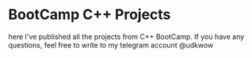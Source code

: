 # BootCamp C++ Projects
here I've published all the projects from C++ BootCamp. If you have any questions, feel free to write to my telegram account @udkwow
